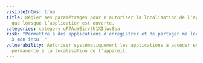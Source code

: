```yaml
---
visibleInCms: true
title: Régler ses paramétrages pour n’autoriser la localisation de l’appareil
  que lorsque l’application est ouverte.
categories: category-qP7AaYEirvtU1XIjwcSea
risk: "Permettre à des applications d’enregistrer et de partager ma localisation
  à mon insu. "
vulnerability: Autoriser systématiquement les applications à accéder en
  permanence à la localisation de l’appareil.
---
```

